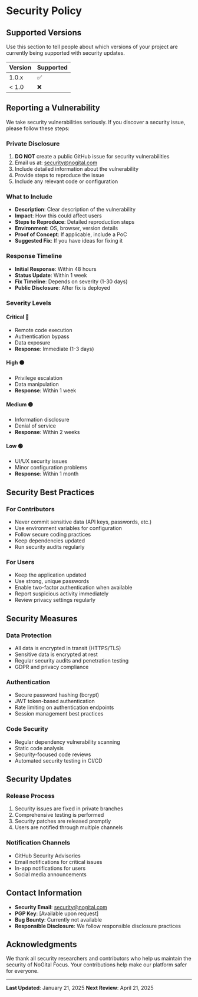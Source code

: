 # Security Policy

## Supported Versions

Use this section to tell people about which versions of your project are currently being supported with security updates.

| Version | Supported          |
| ------- | ------------------ |
| 1.0.x   | :white_check_mark: |
| < 1.0   | :x:                |

## Reporting a Vulnerability

We take security vulnerabilities seriously. If you discover a security issue, please follow these steps:

### **Private Disclosure**
1. **DO NOT** create a public GitHub issue for security vulnerabilities
2. Email us at: security@nogital.com
3. Include detailed information about the vulnerability
4. Provide steps to reproduce the issue
5. Include any relevant code or configuration

### **What to Include**
- **Description**: Clear description of the vulnerability
- **Impact**: How this could affect users
- **Steps to Reproduce**: Detailed reproduction steps
- **Environment**: OS, browser, version details
- **Proof of Concept**: If applicable, include a PoC
- **Suggested Fix**: If you have ideas for fixing it

### **Response Timeline**
- **Initial Response**: Within 48 hours
- **Status Update**: Within 1 week
- **Fix Timeline**: Depends on severity (1-30 days)
- **Public Disclosure**: After fix is deployed

### **Severity Levels**

#### **Critical** 🔴
- Remote code execution
- Authentication bypass
- Data exposure
- **Response**: Immediate (1-3 days)

#### **High** 🟠
- Privilege escalation
- Data manipulation
- **Response**: Within 1 week

#### **Medium** 🟡
- Information disclosure
- Denial of service
- **Response**: Within 2 weeks

#### **Low** 🟢
- UI/UX security issues
- Minor configuration problems
- **Response**: Within 1 month

## Security Best Practices

### **For Contributors**
- Never commit sensitive data (API keys, passwords, etc.)
- Use environment variables for configuration
- Follow secure coding practices
- Keep dependencies updated
- Run security audits regularly

### **For Users**
- Keep the application updated
- Use strong, unique passwords
- Enable two-factor authentication when available
- Report suspicious activity immediately
- Review privacy settings regularly

## Security Measures

### **Data Protection**
- All data is encrypted in transit (HTTPS/TLS)
- Sensitive data is encrypted at rest
- Regular security audits and penetration testing
- GDPR and privacy compliance

### **Authentication**
- Secure password hashing (bcrypt)
- JWT token-based authentication
- Rate limiting on authentication endpoints
- Session management best practices

### **Code Security**
- Regular dependency vulnerability scanning
- Static code analysis
- Security-focused code reviews
- Automated security testing in CI/CD

## Security Updates

### **Release Process**
1. Security issues are fixed in private branches
2. Comprehensive testing is performed
3. Security patches are released promptly
4. Users are notified through multiple channels

### **Notification Channels**
- GitHub Security Advisories
- Email notifications for critical issues
- In-app notifications for users
- Social media announcements

## Contact Information

- **Security Email**: security@nogital.com
- **PGP Key**: [Available upon request]
- **Bug Bounty**: Currently not available
- **Responsible Disclosure**: We follow responsible disclosure practices

## Acknowledgments

We thank all security researchers and contributors who help us maintain the security of NoGital Focus. Your contributions help make our platform safer for everyone.

---

**Last Updated**: January 21, 2025
**Next Review**: April 21, 2025 
